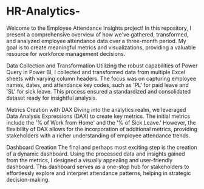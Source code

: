 # HR-Analytics-

Welcome to the Employee Attendance Insights project! In this repository, I present a comprehensive overview of how we've gathered, transformed, and analyzed employee attendance data over a three-month period. My goal is to create meaningful metrics and visualizations, providing a valuable resource for workforce management decisions.

Data Collection and Transformation
Utilizing the robust capabilities of Power Query in Power BI, I collected and transformed data from multiple Excel sheets with varying column headers. The focus was on capturing employee names, dates, and attendance key codes, such as 'PL' for paid leave and 'SL' for sick leave. This process ensured a standardized and consolidated dataset ready for insightful analysis.

Metrics Creation with DAX
Diving into the analytics realm, we leveraged Data Analysis Expressions (DAX) to create key metrics. The initial metrics include the '% of Work from Home' and the '% of Sick Leave.' However, the flexibility of DAX allows for the incorporation of additional metrics, providing stakeholders with a richer understanding of employee attendance trends.

Dashboard Creation
The final and perhaps most exciting step is the creation of a dynamic dashboard. Using the processed data and insights gained from the metrics, I designed a visually appealing and user-friendly dashboard. This dashboard serves as a one-stop hub for stakeholders to effortlessly explore and interpret attendance patterns, helping in strategic decision-making.


